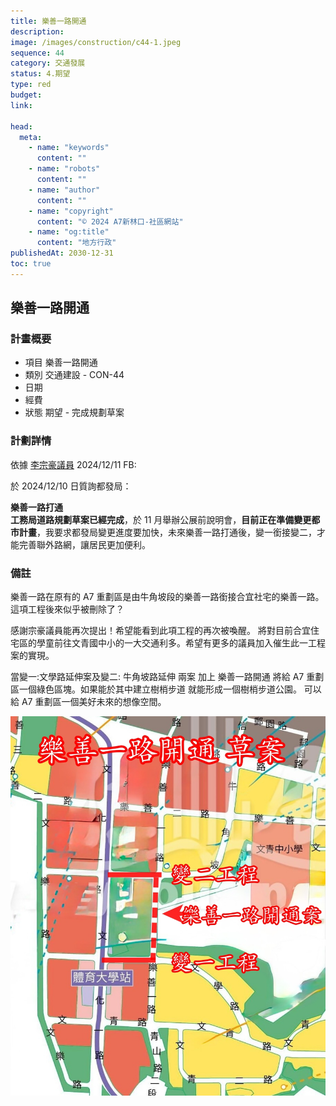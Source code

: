 ```yaml
---
title: 樂善一路開通
description:
image: /images/construction/c44-1.jpeg
sequence: 44
category: 交通發展
status: 4.期望
type: red
budget:
link:

head:
  meta:
    - name: "keywords"
      content: ""
    - name: "robots"
      content: ""
    - name: "author"
      content: ""
    - name: "copyright"
      content: "© 2024 A7新林口-社區網站"
    - name: "og:title"
      content: "地方行政"
publishedAt: 2030-12-31
toc: true
---
```


## 樂善一路開通

### 計畫概要

- 項目 樂善一路開通
- 類別 交通建設 - CON-44
- 日期
- 經費
- 狀態 期望 - 完成規劃草案

### 計劃詳情

依據 <a href="https://www.facebook.com/share/p/14UyYtrmpS/">李宗豪議員</a> 2024/12/11 FB:

於 2024/12/10 日質詢都發局：

**樂善一路打通**  
**工務局道路規劃草案已經完成**，於 11 月舉辦公展前說明會，**目前正在準備變更都市計畫**，我要求都發局變更進度要加快，未來樂善一路打通後，變一銜接變二，才能完善聯外路網，讓居民更加便利。

### 備註

樂善一路在原有的 A7 重劃區是由牛角坡段的樂善一路銜接合宜社宅的樂善一路。這項工程後來似乎被刪除了？

感謝宗豪議員能再次提出！希望能看到此項工程的再次被喚醒。 將對目前合宜住宅區的學童前往文青國中小的一大交通利多。希望有更多的議員加入催生此一工程案的實現。

當變一:文學路延伸案及變二: 牛角坡路延伸 兩案 加上 樂善一路開通 將給 A7 重劃區一個綠色區塊。如果能於其中建立樹梢步道 就能形成一個樹梢步道公園。 可以給 A7 重劃區一個美好未來的想像空間。

![c44-1.jpeg](/images/construction/c44-1.jpeg)
